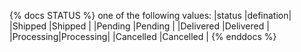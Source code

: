 {% docs STATUS %}
one of the following values:
|status    |defination|
|Shipped   |Shipped   |
|Pending   |Pending   |
|Delivered |Delivered |
|Processing|Processing|
|Cancelled |Cancelled |
{% enddocs %}